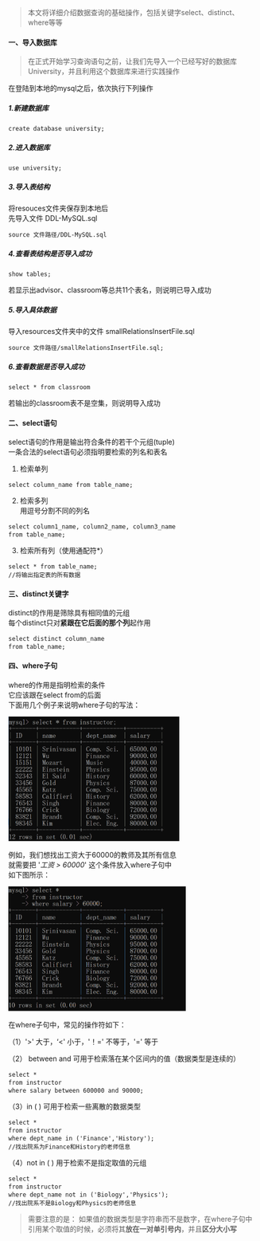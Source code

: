> 本文将详细介绍数据查询的基础操作，包括关键字select、distinct、where等等

#### 一、导入数据库
> 在正式开始学习查询语句之前，让我们先导入一个已经写好的数据库University，并且利用这个数据库来进行实践操作  

在登陆到本地的mysql之后，依次执行下列操作
##### 1.新建数据库

```
create database university;
```

##### 2.进入数据库
```
use university;
```

##### 3.导入表结构
将resouces文件夹保存到本地后  
先导入文件 DDL-MySQL.sql
```
source 文件路径/DDL-MySQL.sql
```

##### 4.查看表结构是否导入成功
```
show tables;
```
若显示出advisor、classroom等总共11个表名，则说明已导入成功

##### 5.导入具体数据
导入resources文件夹中的文件 smallRelationsInsertFile.sql
```
source 文件路径/smallRelationsInsertFile.sql;
```
##### 6.查看数据是否导入成功
```
select * from classroom
```
若输出的classroom表不是空集，则说明导入成功  

#### 二、select语句
select语句的作用是输出符合条件的若干个元组(tuple)  
一条合法的select语句必须指明要检索的列名和表名 
1. 检索单列 
```
select column_name from table_name;
```
2. 检索多列  
用逗号分割不同的列名
```
select column1_name, column2_name, column3_name
from table_name;
```
3. 检索所有列（使用通配符*）
```
select * from table_name;
//将输出指定表的所有数据
```

#### 三、distinct关键字
distinct的作用是筛除具有相同值的元组  
每个distinct只对**紧跟在它后面的那个列**起作用
```
select distinct column_name
from table_name;
```

#### 四、where子句
where的作用是指明检索的条件  
它应该跟在select from的后面  
下面用几个例子来说明where子句的写法：  
<div>
    <img src='/images/2-1.png' height=250px>
</div>  
 
例如，我们想找出工资大于60000的教师及其所有信息  
就需要把 '*工资 > 60000*' 这个条件放入where子句中  
如下图所示：
<div>
    <img src='/images/2-2.png' height=250px>
</div>  

在where子句中，常见的操作符如下：  

  （1）'>' 大于，‘<' 小于，'！=' 不等于，'=' 等于  

  （2） between and 可用于检索落在某个区间内的值（数据类型是连续的）
  ```
  select * 
  from instructor
  where salary between 600000 and 90000;
  ```
  （3）in ( ) 可用于检索一些离散的数据类型
  ```
  select * 
  from instructor 
  where dept_name in ('Finance','History');
  //找出院系为Finance和History的老师信息
  ```
  （4）not in ( ) 用于检索不是指定取值的元组
  ```
  select *
  from instructor 
  where dept_name not in ('Biology','Physics');
  //找出院系不是Biology和Physics的老师信息
  ```
> 需要注意的是：
> 如果值的数据类型是字符串而不是数字，在where子句中引用某个取值的时候，必须将其**放在一对单引号内**，并且**区分大小写**   





